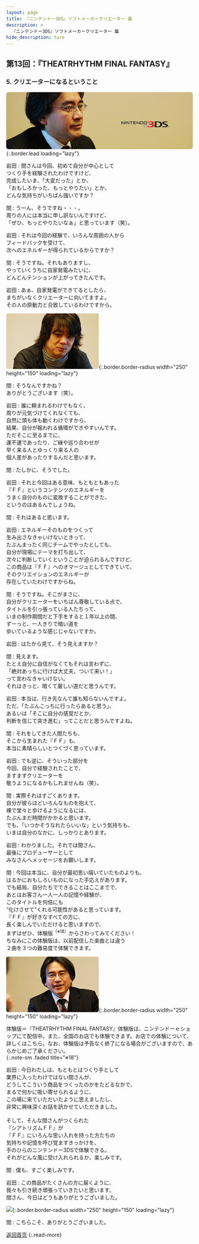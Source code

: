 ```yaml
---
layout: page
title: 『ニンテンドー3DS』ソフトメーカークリエーター 篇
description: >
  『ニンテンドー3DS』ソフトメーカークリエーター 篇
hide_description: ture
---
```


## 第13回：『THEATRHYTHM FINAL FANTASY』

### 5. クリエーターになるということ

![](/interviews/jp/3ds/creators/vol1/img/mainvisual5.jpg){:.border.lead loading="lazy"}

岩田
: 間さんは今回、初めて自分が中心として<br>つくり手を経験されたわけですけど、<br>完成したいま、「大変だった」とか、<br>「おもしろかった、もっとやりたい」とか、<br>どんな気持ちがいちばん強いですか？

間
: うーん、そうですね・・・。<br>周りの人には本当に申し訳ないんですけど、<br>「ぜひ、もっとやりたいなぁ」と思っています（笑）。

岩田
: それは今回の経験で、いろんな周囲の人から<br>フィードバックを受けて、<br>次へのエネルギーが得られているからですか？

間
: そうですね。それもありますし、<br>やっていくうちに自家発電みたいに、<br>どんどんテンションが上がってきたんです。

岩田
: あぁ、自家発電ができてるとしたら、<br>まちがいなくクリエーターに向いてますよ。<br>その人の原動力と合致しているわけですから。

![](/interviews/jp/3ds/creators/vol1/img/photo10.jpg){:.border.border-radius width="250" height="150" loading="lazy"}

間
: そうなんですかね？<br>ありがとうございます（笑）。

岩田
: 誰に頼まれるわけでもなく、<br>周りが元気づけてくれなくても、<br>自然に頭も体も動くわけですから、<br>結果、自分が報われる循環ができやすいんです。<br>ただそこに至るまでに、<br>運不運であったり、ご縁や巡り合わせが<br>早く来る人とゆっくり来る人の<br>個人差があったりするんだと思います。

間
: たしかに、そうでした。

岩田
: それと今回はある意味、もともともあった<br>『ＦＦ』というコンテンツのエネルギーを<br>うまく自分のものに変換することができた、<br>というのはあるんでしょうね。

間
: それはあると思います。

岩田
: エネルギーそのものをつくって<br>生み出さなきゃいけないときって、<br>たぶんまったく同じチームでやったとしても、<br>自分が現場にテーマを打ち出して、<br>次々に判断していくということが迫られるんですけど、<br>この商品は『ＦＦ』へのオマージュとしてできていて、<br>そのクリエイションのエネルギーが<br>存在していたわけですからね。

間
: そうですね。そこがまさに、<br>自分がクリエーターをいちばん尊敬している点で、<br>タイトルを引っ張っている人たちって、<br>いまの制作期間だと下手をすると１年以上の間、<br>ずーっと、一人きりで暗い道を<br>歩いているような感じじゃないですか。

岩田
: はたから見て、そう見えますか？

間
: 見えます。<br>たとえ自分に自信がなくてもそれは言わずに、<br>「絶対あっちに行けば大丈夫、ついて来い！」<br>って言わなきゃいけない。<br>それはきっと、暗くて厳しい道だと思うんです。

岩田
: 本当は、行き先なんて誰も知らないんですよ。<br>ただ、「たぶんこっちに行ったらあると思う」、<br>あるいは「そこに自分の感覚だとか、<br>判断を信じて突き進む」ってことだと思うんですよね。

間
: それをしてきた人間たちも、<br>そこから生まれた『ＦＦ』も、<br>本当に素晴らしいとつくづく思っています。

岩田
: でも逆に、そういった部分を<br>今回、自分で経験されたことで、<br>ますますクリエーターを<br>敬うようになるかもしれませんね（笑）。

間
: 実際それはすごくあります。<br>自分が彼らほどいろんなものを抱えて、<br>裸で堂々と歩けるようになるには、<br>たぶんまだ時間がかかると思います。<br>でも、「いつかそうなれたらいいな」という気持ちも、<br>いまは自分のなかに、しっかりとあります。

岩田
: わかりました。それでは間さん、<br>最後にプロデューサーとして<br>みなさんへメッセージをお願いします。

間
: 今回は本当に、自分が最初思い描いていたものよりも、<br>はるかにおもしろいものになった手応えがあります。<br>でも結局、自分たちでできることはここまでで、<br>あとはお客さん一人一人の記憶や経験が、<br>このタイトルを何倍にも<br>“化けさせて”くれる可能性があると思っています。<br>『ＦＦ』が好きなすべての方に、<br>長く楽しんでいただけると思いますので、<br>まずはぜひ、体験版<sup>（※18）</sup>からさわってみてください！<br>ちなみにこの体験版は、以前配信した楽曲とは違う<br>２曲を３つの難易度で体験できます。

![](/interviews/jp/3ds/creators/vol1/img/photo11.jpg){:.border.border-radius width="250" height="150" loading="lazy"}

体験版＝『THEATRHYTHM FINAL FANTASY』体験版は、ニンテンドーｅショップにて配信中。また、全国のお店でも体験できます。お店での体験について、詳しくはこちら。なお、体験版は予告なく終了になる場合がございますので、あらかじめご了承ください。              
{:.note-sm .faded title="※18"}

岩田
: 今日わたしは、もともとはつくり手として<br>業界に入ったわけではない間さんが、<br>どうしてこういう商品をつくったのかをたどるなかで、<br>まるで何かに吸い寄せられるように、<br>この場に来ていただいたように思えましたし、<br>非常に興味深くお話を訊かせていただきました。<br><br>そして、そんな間さんがつくられた<br>『シアトリズムＦＦ』が<br>『ＦＦ』にいろんな思い入れを持った方たちの<br>気持ちや記憶を呼び覚ますきっかけを、<br>手のひらのニンテンドー3DSで体験できる。<br>それがどんな風に受け入れられるか、楽しみです。

間
: 僕も、すごく楽しみです。

岩田
: この商品がたくさんの方に届くように、<br>我々も引き続き頑張っていきたいと思います。<br>間さん、今日はどうもありがとうございました。

![](/interviews/jp/3ds/creators/vol1/img/photo12.jpg){:.border.border-radius width="250" height="150" loading="lazy"}

間
: こちらこそ、ありがとうございました。

[返回首页](../../../../../)
{:.read-more}


